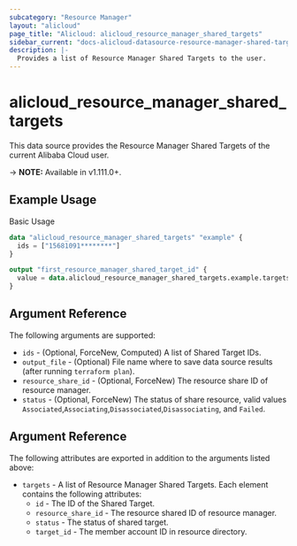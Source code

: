 ```yaml
---
subcategory: "Resource Manager"
layout: "alicloud"
page_title: "Alicloud: alicloud_resource_manager_shared_targets"
sidebar_current: "docs-alicloud-datasource-resource-manager-shared-targets"
description: |-
  Provides a list of Resource Manager Shared Targets to the user.
---
```


# alicloud\_resource\_manager\_shared\_targets

This data source provides the Resource Manager Shared Targets of the current Alibaba Cloud user.

-> **NOTE:** Available in v1.111.0+.

## Example Usage

Basic Usage

```terraform
data "alicloud_resource_manager_shared_targets" "example" {
  ids = ["15681091********"]
}

output "first_resource_manager_shared_target_id" {
  value = data.alicloud_resource_manager_shared_targets.example.targets.0.id
}
```

## Argument Reference

The following arguments are supported:

* `ids` - (Optional, ForceNew, Computed)  A list of Shared Target IDs.
* `output_file` - (Optional) File name where to save data source results (after running `terraform plan`).
* `resource_share_id` - (Optional, ForceNew) The resource share ID of resource manager.
* `status` - (Optional, ForceNew) The status of share resource, valid values `Associated`,`Associating`,`Disassociated`,`Disassociating`, and `Failed`.

## Argument Reference

The following attributes are exported in addition to the arguments listed above:

* `targets` - A list of Resource Manager Shared Targets. Each element contains the following attributes:
	* `id` - The ID of the Shared Target.
	* `resource_share_id` - The resource shared ID of resource manager.
	* `status` - The status of shared target.
	* `target_id` - The member account ID in resource directory.
